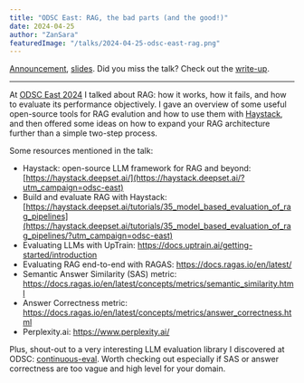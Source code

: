 ```yaml
---
title: "ODSC East: RAG, the bad parts (and the good!)"
date: 2024-04-25
author: "ZanSara"
featuredImage: "/talks/2024-04-25-odsc-east-rag.png"
---
```


[Announcement](https://odsc.com/speakers/rag-the-bad-parts-and-the-good-building-a-deeper-understanding-of-this-hot-llm-paradigms-weaknesses-strengths-and-limitations/), 
[slides](https://drive.google.com/file/d/19EDFCqOiAo9Cvx5fxx6Wq1Z-EoMKwxbs/view?usp=sharing).
Did you miss the talk? Check out the [write-up](/posts/2024-04-29-odsc-east-rag).

---

At [ODSC East 2024](https://odsc.com/boston/) I talked about RAG: how it works, how it fails, and how to evaluate its performance objectively. I gave an overview of some useful open-source tools for RAG evalution and how to use them with [Haystack](https://haystack.deepset.ai/?utm_campaign=odsc-east), and then offered some ideas on how to expand your RAG architecture further than a simple two-step process.

Some resources mentioned in the talk:

- Haystack: open-source LLM framework for RAG and beyond: [https://haystack.deepset.ai/](https://haystack.deepset.ai/?utm_campaign=odsc-east)
- Build and evaluate RAG with Haystack: [https://haystack.deepset.ai/tutorials/35_model_based_evaluation_of_rag_pipelines](https://haystack.deepset.ai/tutorials/35_model_based_evaluation_of_rag_pipelines/?utm_campaign=odsc-east)
- Evaluating LLMs with UpTrain: https://docs.uptrain.ai/getting-started/introduction
- Evaluating RAG end-to-end with RAGAS: https://docs.ragas.io/en/latest/
- Semantic Answer Similarity (SAS) metric: https://docs.ragas.io/en/latest/concepts/metrics/semantic_similarity.html
- Answer Correctness metric: https://docs.ragas.io/en/latest/concepts/metrics/answer_correctness.html
- Perplexity.ai: https://www.perplexity.ai/

Plus, shout-out to a very interesting LLM evaluation library I discovered at ODSC: [continuous-eval](https://docs.relari.ai/v0.3). Worth checking out especially if SAS or answer correctness are too vague and high level for your domain.
